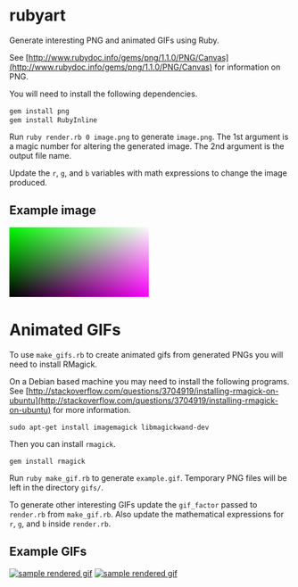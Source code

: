rubyart
=======

Generate interesting PNG and animated GIFs using Ruby.

See [http://www.rubydoc.info/gems/png/1.1.0/PNG/Canvas](http://www.rubydoc.info/gems/png/1.1.0/PNG/Canvas) for information on PNG.

You will need to install the following dependencies.

    gem install png
    gem install RubyInline

Run `ruby render.rb 0 image.png` to generate `image.png`. The 1st argument is a magic number for altering the generated image. The 2nd argument is the output file name.

Update the `r`, `g`, and `b` variables with math expressions to change the image produced.

Example image
-------------
<a target="_blank" href="image.png"><img src="image.png" alt="sample rendered image" /></a>

Animated GIFs
=============

To use `make_gifs.rb` to create animated gifs from generated PNGs you will need to install RMagick.

On a Debian based machine you may need to install the following programs. See [http://stackoverflow.com/questions/3704919/installing-rmagick-on-ubuntu](http://stackoverflow.com/questions/3704919/installing-rmagick-on-ubuntu) for more information.

    sudo apt-get install imagemagick libmagickwand-dev

Then you can install `rmagick`.

    gem install rmagick

Run `ruby make_gif.rb` to generate `example.gif`. Temporary PNG files will be left in the directory `gifs/`.

To generate other interesting GIFs update the `gif_factor` passed to `render.rb` from `make_gif.rb`. Also update the mathematical expressions for `r`, `g`, and `b` inside `render.rb`.

Example GIFs
------------
<a target="_blank" href="example.gif"><img src="http://i.imgur.com/tZppxZ2.gif" alt="sample rendered gif" /></a> <a target="_blank" href="example.gif"><img src="http://i.imgur.com/BUW3dXU.gif" alt="sample rendered gif" /></a>
